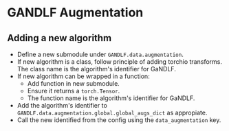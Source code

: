 # GANDLF Augmentation

## Adding a new algorithm

- Define a new submodule under `GANDLF.data.augmentation`.
- If new algorithm is a class, follow principle of adding torchio transforms. The class name is the algorithm's identifier for GaNDLF.
- If new algorithm can be wrapped in a function:
    - Add function in new submodule.
    - Ensure it returns a `torch.Tensor`.
    - The function name is the algorithm's identifier for GaNDLF.
- Add the algorithm's identifier to `GANDLF.data.augmentation.global.global_augs_dict` as appropiate.
- Call the new identified from the config using the `data_augmentation` key.